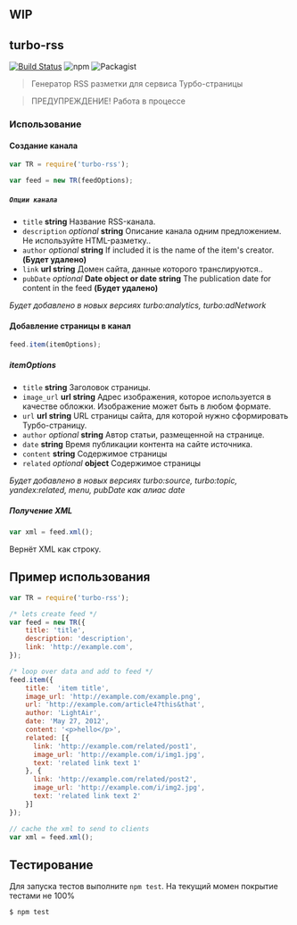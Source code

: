 ## WIP

## turbo-rss

[![Build Status](https://travis-ci.org/LightAir/turbo-rss.svg)](https://travis-ci.org/LightAir/turbo-rss)
![npm](https://img.shields.io/npm/v/npm.svg)
![Packagist](https://img.shields.io/packagist/l/doctrine/orm.svg)


>Генератор RSS разметки для сервиса Турбо-страницы

>ПРЕДУПРЕЖДЕНИЕ! Работа в процессе

### Использование

#### Создание канала

```js
var TR = require('turbo-rss');

var feed = new TR(feedOptions);
```

##### `Опции канала`

 * `title` **string** Название RSS-канала.
 * `description` _optional_ **string** Описание канала одним предложением. Не используйте HTML-разметку..
 * `author` _optional_  **string**  If included it is the name of the item's creator. **(Будет удалено)**
 * `link` **url string** Домен сайта, данные которого транслируются..
 * `pubDate` _optional_ **Date object or date string** The publication date for content in the feed **(Будет удалено)**
 
 *Будет добавлено в новых версиях turbo:analytics, turbo:adNetwork*
 
#### Добавление страницы в канал
```js
feed.item(itemOptions);
```

##### itemOptions

 * `title` **string** Заголовок страницы.
 * `image_url` **url string** Адрес изображения, которое используется в качестве обложки. Изображение может быть в любом формате.
 * `url` **url string** URL страницы сайта, для которой нужно сформировать Турбо-страницу.
 * `author` _optional_  **string**  Автор статьи, размещенной на странице.
 * `date` **string** Время публикации контента на сайте источника.
 * `content` **string** Содержимое страницы
 * `related` _optional_ **object** Содержимое страницы
  
 *Будет добавлено в новых версиях turbo:source, turbo:topic, yandex:related, menu, pubDate как алиас date*
 
##### Получение XML

```js
var xml = feed.xml();
```
Вернёт XML как строку.

## Пример использования

```js
var TR = require('turbo-rss');

/* lets create feed */
var feed = new TR({
    title: 'title',
    description: 'description',
    link: 'http://example.com',
});

/* loop over data and add to feed */
feed.item({
    title:  'item title',
    image_url: 'http://example.com/example.png',
    url: 'http://example.com/article4?this&that',
    author: 'LightAir',
    date: 'May 27, 2012',
    content: '<p>hello</p>',
    related: [{
      link: 'http://example.com/related/post1',
      image_url: 'http://example.com/i/img1.jpg',
      text: 'related link text 1'
    }, {
      link: 'http://example.com/related/post2',
      image_url: 'http://example.com/i/img2.jpg',
      text: 'related link text 2'
    }]
});

// cache the xml to send to clients
var xml = feed.xml();
```

## Тестирование

Для запуска тестов выполните `npm test`. На текущий момен покрытие тестами не 100%

```sh
$ npm test
```
